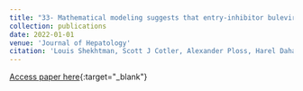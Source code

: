 ```yaml
---
title: "33- Mathematical modeling suggests that entry-inhibitor bulevirtide may interfere with hepatitis D virus clearance from circulation"
collection: publications
date: 2022-01-01
venue: 'Journal of Hepatology'
citation: 'Louis Shekhtman, Scott J Cotler, Alexander Ploss, Harel Dahari &quot;Mathematical modeling suggests that entry-inhibitor bulevirtide may interfere with hepatitis D virus clearance from circulation; Journal of Hepatology, 2022.'
---
```

[Access paper here](https://www.journal-of-hepatology.eu/article/S0168-8278(21)02307-2/fulltext){:target="_blank"} 
